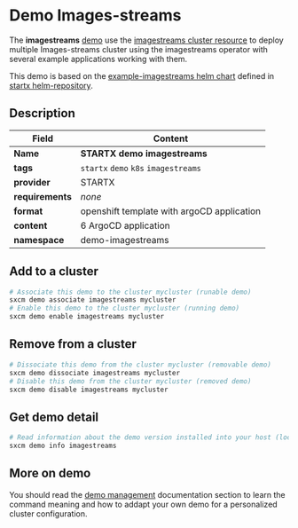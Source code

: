 # Demo Images-streams

The **imagestreams** [demo](../../5-demos) use the [imagestreams cluster resource](../../resources/imagestreams) to deploy multiple Images-streams cluster using the imagestreams operator with several example applications working with them.

This demo is based on the [example-imagestreams helm chart](https://helm-repository.readthedocs.io/en/latest/charts/example-imagestreams) defined in [startx helm-repository](https://helm-repository.readthedocs.io).

## Description

| Field            | Content                                    |
| ---------------- | ------------------------------------------ |
| **Name**         | **STARTX demo imagestreams**               |
| **tags**         | `startx` `demo` `k8s` `imagestreams`       |
| **provider**     | STARTX                                     |
| **requirements** | _none_                                     |
| **format**       | openshift template with argoCD application |
| **content**      | 6 ArgoCD application                       |
| **namespace**    | demo-imagestreams                          |

## Add to a cluster

```bash
# Associate this demo to the cluster mycluster (runable demo)
sxcm demo associate imagestreams mycluster
# Enable this demo to the cluster mycluster (running demo)
sxcm demo enable imagestreams mycluster
```

## Remove from a cluster

```bash
# Dissociate this demo from the cluster mycluster (removable demo)
sxcm demo dissociate imagestreams mycluster
# Disable this demo from the cluster mycluster (removed demo)
sxcm demo disable imagestreams mycluster
```

## Get demo detail

```bash
# Read information about the demo version installed into your host (local)
sxcm demo info imagestreams
```

## More on demo

You should read the [demo management](../../5-demos) documentation section to learn the command
meaning and how to addapt your own demo for a personalized cluster configuration.
